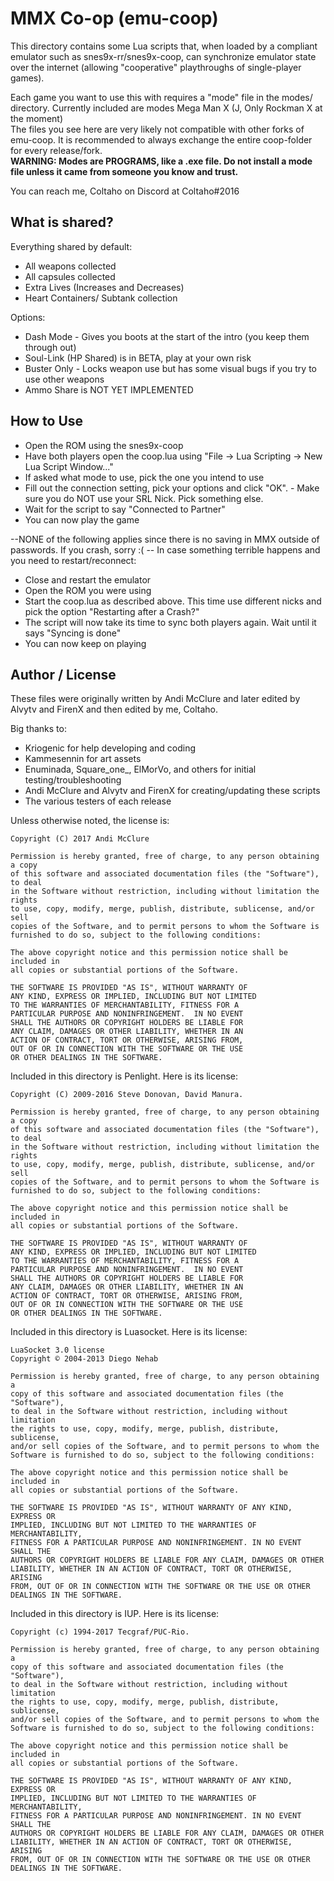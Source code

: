 # MMX Co-op (emu-coop)

This directory contains some Lua scripts that, when loaded by a compliant emulator such as snes9x-rr/snes9x-coop, can synchronize emulator state over the internet (allowing "cooperative" playthroughs of single-player games).

Each game you want to use this with requires a "mode" file in the modes/ directory. Currently included are modes Mega Man X (J, Only Rockman X at the moment)\
The files you see here are very likely not compatible with other forks of emu-coop. It is recommended to always exchange the entire coop-folder for every release/fork.\
**WARNING: Modes are PROGRAMS, like a .exe file. Do not install a mode file unless it came from someone you know and trust.**

You can reach me, Coltaho on Discord at Coltaho#2016

## What is shared?

Everything shared by default:
* All weapons collected
* All capsules collected
* Extra Lives (Increases and Decreases)
* Heart Containers/ Subtank collection

Options:
* Dash Mode - Gives you boots at the start of the intro (you keep them through out)
* Soul-Link (HP Shared) is in BETA, play at your own risk
* Buster Only - Locks weapon use but has some visual bugs if you try to use other weapons
* Ammo Share is NOT YET IMPLEMENTED

## How to Use

* Open the ROM using the snes9x-coop
* Have both players open the coop.lua using "File -> Lua Scripting -> New Lua Script Window..."
* If asked what mode to use, pick the one you intend to use
* Fill out the connection setting, pick your options and click "OK". - Make sure you do NOT use your SRL Nick. Pick something else.
* Wait for the script to say "Connected to Partner"
* You can now play the game

--NONE of the following applies since there is no saving in MMX outside of passwords. If you crash, sorry :( --
In case something terrible happens and you need to restart/reconnect:
* Close and restart the emulator
* Open the ROM you were using
* Start the coop.lua as described above. This time use different nicks and pick the option "Restarting after a Crash?"
* The script will now take its time to sync both players again. Wait until it says "Syncing is done"
* You can now keep on playing

## Author / License

These files were originally written by Andi McClure and later edited by Alvytv and FirenX and then edited by me, Coltaho.

Big thanks to:
* Kriogenic for help developing and coding
* Kammesennin for art assets
* Enuminada, Square_one_, ElMorVo, and others for initial testing/troubleshooting
* Andi McClure and Alvytv and FirenX for creating/updating these scripts
* The various testers of each release

Unless otherwise noted, the license is:

	Copyright (C) 2017 Andi McClure

	Permission is hereby granted, free of charge, to any person obtaining a copy
	of this software and associated documentation files (the "Software"), to deal
	in the Software without restriction, including without limitation the rights
	to use, copy, modify, merge, publish, distribute, sublicense, and/or sell
	copies of the Software, and to permit persons to whom the Software is
	furnished to do so, subject to the following conditions:

	The above copyright notice and this permission notice shall be included in
	all copies or substantial portions of the Software.

	THE SOFTWARE IS PROVIDED "AS IS", WITHOUT WARRANTY OF
	ANY KIND, EXPRESS OR IMPLIED, INCLUDING BUT NOT LIMITED
	TO THE WARRANTIES OF MERCHANTABILITY, FITNESS FOR A
	PARTICULAR PURPOSE AND NONINFRINGEMENT.  IN NO EVENT
	SHALL THE AUTHORS OR COPYRIGHT HOLDERS BE LIABLE FOR
	ANY CLAIM, DAMAGES OR OTHER LIABILITY, WHETHER IN AN
	ACTION OF CONTRACT, TORT OR OTHERWISE, ARISING FROM,
	OUT OF OR IN CONNECTION WITH THE SOFTWARE OR THE USE
	OR OTHER DEALINGS IN THE SOFTWARE.

Included in this directory is Penlight. Here is its license:

	Copyright (C) 2009-2016 Steve Donovan, David Manura.

	Permission is hereby granted, free of charge, to any person obtaining a copy
	of this software and associated documentation files (the "Software"), to deal
	in the Software without restriction, including without limitation the rights
	to use, copy, modify, merge, publish, distribute, sublicense, and/or sell
	copies of the Software, and to permit persons to whom the Software is
	furnished to do so, subject to the following conditions:

	The above copyright notice and this permission notice shall be included in
	all copies or substantial portions of the Software.

	THE SOFTWARE IS PROVIDED "AS IS", WITHOUT WARRANTY OF
	ANY KIND, EXPRESS OR IMPLIED, INCLUDING BUT NOT LIMITED
	TO THE WARRANTIES OF MERCHANTABILITY, FITNESS FOR A
	PARTICULAR PURPOSE AND NONINFRINGEMENT.  IN NO EVENT
	SHALL THE AUTHORS OR COPYRIGHT HOLDERS BE LIABLE FOR
	ANY CLAIM, DAMAGES OR OTHER LIABILITY, WHETHER IN AN
	ACTION OF CONTRACT, TORT OR OTHERWISE, ARISING FROM,
	OUT OF OR IN CONNECTION WITH THE SOFTWARE OR THE USE
	OR OTHER DEALINGS IN THE SOFTWARE.

Included in this directory is Luasocket. Here is its license:

	LuaSocket 3.0 license
	Copyright © 2004-2013 Diego Nehab

	Permission is hereby granted, free of charge, to any person obtaining a
	copy of this software and associated documentation files (the "Software"),
	to deal in the Software without restriction, including without limitation
	the rights to use, copy, modify, merge, publish, distribute, sublicense,
	and/or sell copies of the Software, and to permit persons to whom the
	Software is furnished to do so, subject to the following conditions:

	The above copyright notice and this permission notice shall be included in
	all copies or substantial portions of the Software.

	THE SOFTWARE IS PROVIDED "AS IS", WITHOUT WARRANTY OF ANY KIND, EXPRESS OR
	IMPLIED, INCLUDING BUT NOT LIMITED TO THE WARRANTIES OF MERCHANTABILITY,
	FITNESS FOR A PARTICULAR PURPOSE AND NONINFRINGEMENT. IN NO EVENT SHALL THE
	AUTHORS OR COPYRIGHT HOLDERS BE LIABLE FOR ANY CLAIM, DAMAGES OR OTHER
	LIABILITY, WHETHER IN AN ACTION OF CONTRACT, TORT OR OTHERWISE, ARISING
	FROM, OUT OF OR IN CONNECTION WITH THE SOFTWARE OR THE USE OR OTHER
	DEALINGS IN THE SOFTWARE.

Included in this directory is IUP. Here is its license:

	Copyright (c) 1994-2017 Tecgraf/PUC-Rio.

	Permission is hereby granted, free of charge, to any person obtaining a
	copy of this software and associated documentation files (the "Software"),
	to deal in the Software without restriction, including without limitation
	the rights to use, copy, modify, merge, publish, distribute, sublicense,
	and/or sell copies of the Software, and to permit persons to whom the
	Software is furnished to do so, subject to the following conditions:

	The above copyright notice and this permission notice shall be included in
	all copies or substantial portions of the Software.

	THE SOFTWARE IS PROVIDED "AS IS", WITHOUT WARRANTY OF ANY KIND, EXPRESS OR
	IMPLIED, INCLUDING BUT NOT LIMITED TO THE WARRANTIES OF MERCHANTABILITY,
	FITNESS FOR A PARTICULAR PURPOSE AND NONINFRINGEMENT. IN NO EVENT SHALL THE
	AUTHORS OR COPYRIGHT HOLDERS BE LIABLE FOR ANY CLAIM, DAMAGES OR OTHER
	LIABILITY, WHETHER IN AN ACTION OF CONTRACT, TORT OR OTHERWISE, ARISING
	FROM, OUT OF OR IN CONNECTION WITH THE SOFTWARE OR THE USE OR OTHER
	DEALINGS IN THE SOFTWARE.
